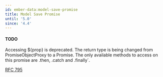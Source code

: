 ```yaml
---
id: ember-data:model-save-promise
title: Model Save Promise
until: '5.0'
since: '4.4'
---
```


#### TODO

Accessing ${prop} is deprecated. The return type is being changed from PromiseObjectProxy to a Promise.
The only available methods to access on this promise are .then, .catch and .finally`.

[RFC 795](https://rfcs.emberjs.com/id/0795-ember-data-return-promise-save)

